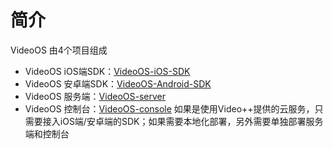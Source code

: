 # 简介
VideoOS 由4个项目组成
- VideoOS iOS端SDK：[VideoOS-iOS-SDK](#)
- VideoOS 安卓端SDK：[VideoOS-Android-SDK](#)
- VideoOS 服务端：[VideoOS-server](#)
- VideoOS 控制台：[VideoOS-console](#)
如果是使用Video++提供的云服务，只需要接入iOS端/安卓端的SDK；如果需要本地化部署，另外需要单独部署服务端和控制台
